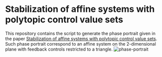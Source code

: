 # Stabilization of affine systems with polytopic control value sets
This repository contains the script to generate the phase portrait given in the paper [Stabilization of affine systems with polytopic control value sets](https://doi.org/10.48550/arXiv.2112.02451). Such phase portrait correspond to an affine system on the 2-dimensional plane with feedback controls restricted to a triangle.
![phase-portrait](https://user-images.githubusercontent.com/81319528/164395594-72586089-da9c-489e-95bc-d2ce494928e3.png)
